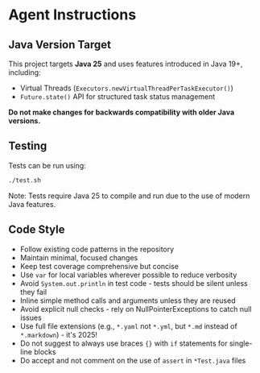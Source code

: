 # Agent Instructions

## Java Version Target

This project targets **Java 25** and uses features introduced in Java 19+, including:

- Virtual Threads (`Executors.newVirtualThreadPerTaskExecutor()`)
- `Future.state()` API for structured task status management

**Do not make changes for backwards compatibility with older Java versions.**

## Testing

Tests can be run using:

```bash
./test.sh
```

Note: Tests require Java 25 to compile and run due to the use of modern Java features.

## Code Style

- Follow existing code patterns in the repository
- Maintain minimal, focused changes
- Keep test coverage comprehensive but concise
- Use `var` for local variables wherever possible to reduce verbosity
- Avoid `System.out.println` in test code - tests should be silent unless they fail
- Inline simple method calls and arguments unless they are reused
- Avoid explicit null checks - rely on NullPointerExceptions to catch null issues
- Use full file extensions (e.g., `*.yaml` not `*.yml`, but `*.md` instead of `*.markdown`) - it's 2025!
- Do not suggest to always use braces `{}` with `if` statements for single-line blocks
- Do accept and not comment on the use of `assert` in `*Test.java` files
